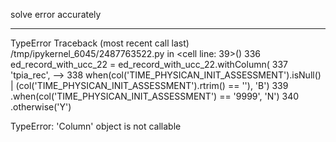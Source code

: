 solve error accurately

                                                                              
---------------------------------------------------------------------------
TypeError                                 Traceback (most recent call last)
/tmp/ipykernel_6045/2487763522.py in <cell line: 39>()
    336     ed_record_with_ucc_22 = ed_record_with_ucc_22.withColumn(
    337         'tpia_rec',
--> 338         when(col('TIME_PHYSICAN_INIT_ASSESSMENT').isNull() | (col('TIME_PHYSICAN_INIT_ASSESSMENT').rtrim() == ''), 'B')
    339         .when(col('TIME_PHYSICAN_INIT_ASSESSMENT') == '9999', 'N')
    340         .otherwise('Y')

TypeError: 'Column' object is not callable
